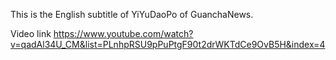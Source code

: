 This is the English subtitle of YiYuDaoPo of GuanchaNews.

Video link https://www.youtube.com/watch?v=qadAl34U_CM&list=PLnhpRSU9pPuPtgF90t2drWKTdCe9OvB5H&index=4